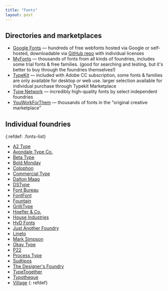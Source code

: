 ```yaml
---
title: "Fonts"
layout: post
---
```


## Directories and marketplaces
- [Google Fonts](https://fonts.google.com/) — hundreds of free webfonts hosted via Google or self-hosted, downloadable via [GitHub repo](https://github.com/google/fonts) with individual licenses
- [MyFonts](http://myfonts.com) — thousands of fonts from all kinds of foundries, includes some trial fonts & free families. (good for searching and testing, but it's better to buy through the foundries themselves!)
- [TypeKit](https://typekit.com/) — included with Adobe CC subscription, some fonts & families are only available for desktop _or_ web use. larger selection available for individual purchase through Typekit Marketplace
- [Type Network](http://www.typenetwork.com/) — incredibly high-quality fonts by select independent foundries
- [YouWorkForThem](https://www.youworkforthem.com/fonts/) — thousands of fonts in the "original creative marketplace"

##  Individual foundries
{:refdef: .fonts-list}
- [A2 Type](http://www.a2-type.co.uk/)
- [Avondale Type Co.](https://avondaletypeco.com/)
- [Beta Type](http://betatype.com/)
- [Bold Monday](https://www.boldmonday.com/)
- [Colophon](http://www.colophon-foundry.org/)
- [Commercial Type](https://commercialtype.com/)
- [Dalton Maag](https://www.daltonmaag.com/)
- [DSType](http://www.dstype.com/)
- [Font Bureau](http://fontbureau.typenetwork.com/)
- [FontFont](https://www.fontfont.com/)
- [Fountain](http://www.fountaintype.com/)
- [GrilliType](https://www.grillitype.com/)
- [Hoefler & Co.](http://www.typography.com/)
- [House Industries](http://www.houseind.com/)
- [HvD Fonts](http://www.hvdfonts.com/)
- [Just Another Foundry](http://justanotherfoundry.com/)
- [Lineto](https://lineto.com/)
- [Mark Simpson](http://www.marksimpson.com/)
- [Okay Type](https://okaytype.com/)
- [P22](https://www.p22.com/)
- [Process Type](https://processtypefoundry.com/fonts/)
- [Sudtipos](http://www.sudtipos.com/)
- [The Designer's Foundry](http://thedesignersfoundry.com)
- [TypeTogether](http://www.type-together.com/)
- [Typotheque](https://www.typotheque.com/)
- [Village](https://vllg.com/)
{: refdef}
